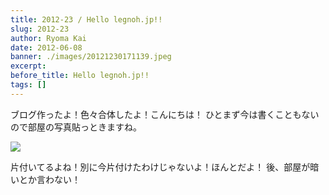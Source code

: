 ```yaml
---
title: 2012-23 / Hello legnoh.jp!!
slug: 2012-23
author: Ryoma Kai
date: 2012-06-08
banner: ./images/20121230171139.jpeg
excerpt: 
before_title: Hello legnoh.jp!!
tags: []
---
```


ブログ作ったよ！色々合体したよ！こんにちは！
ひとまず今は書くこともないので部屋の写真貼っときますね。

![](./images/20121230171139.jpeg)

片付いてるよね！別に今片付けたわけじゃないよ！ほんとだよ！
後、部屋が暗いとか言わない！
